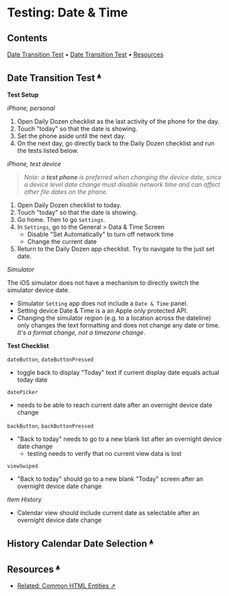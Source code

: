 # Testing: Date & Time

## Contents <a id="contents"></a>
[Date Transition Test](#date-transition-test-) •
[Date Transition Test](#date-transition-test-) •
[Resources](#resources-)

## Date Transition Test <a id="section-"></a><sup>[▴](#contents)</sup>

**Test Setup**

_iPhone, personal_

1. Open Daily Dozen checklist as the last activity of the phone for the day.
2. Touch "today" so that the date is showing. 
3. Set the phone aside until the next day.
4. On the next day, go directly back to the Daily Dozen checklist and run the tests listed below. 

_iPhone, test device_

> _Note: a **test phone** is preferred when changing the device date, since a device level date change must disable network time and can affect other file dates on the phone._

1. Open Daily Dozen checklist to today. 
2. Touch "today" so that the date is showing.
3. Go home. Then to go `Settings`.
4. In `Settings`, go to the General > Data & Time Screen
    * Disable "Set Automatically" to turn off network time
    * Change the current date
5. Return to the Daily Dozen app checklist. Try to navigate to the just set date.

_Simulator_

The iOS simulator does not have a mechanism to directly switch the simulator device date.

* Simulator `Setting` app does not include a `Date & Time` panel.
* Setting device Date & Time is a an Apple only protected API.
* Changing the simulator region (e.g. to a location across the dateline) only changes the text  formatting and does not change any date or time. _It's a format change, not a timezone change_. 

**Test Checklist**

`dateButton`, `dateButtonPressed`

* toggle back to display "Today" text if current display date equals actual today date 

`datePicker`

* needs to be able to reach current date after an overnight device date change

`backButton`, `backButtonPressed`

* "Back to today" needs to go to a new blank list after an overnight device date change
    * testing needs to verify that no current view data is lost

`viewSwiped`

* "Back to today" should go to a new blank "Today" screen after an overnight device date change 

_Item History_

* Calendar view should include current date as selectable after an overnight device date change

## History Calendar Date Selection <a id="history-calendar-date-selection-"></a><sup>[▴](#contents)</sup>


## Resources <a id="resources-"></a><sup>[▴](#contents)</sup>

* [Related: Common HTML Entities ⇗](https://github.com/nutritionfactsorg/daily-dozen-ios/issues/42)


